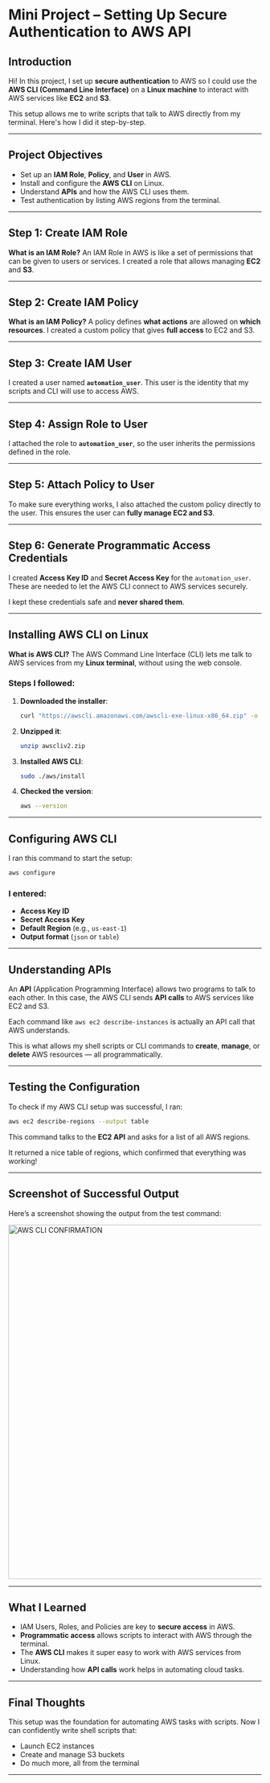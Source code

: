 #  Mini Project – Setting Up Secure Authentication to AWS API

##  Introduction

Hi! In this project, I set up **secure authentication** to AWS so I could use the **AWS CLI (Command Line Interface)** on a **Linux machine** to interact with AWS services like **EC2** and **S3**.

This setup allows me to write scripts that talk to AWS directly from my terminal. Here's how I did it step-by-step.

---

##  Project Objectives

* Set up an **IAM Role**, **Policy**, and **User** in AWS.
* Install and configure the **AWS CLI** on Linux.
* Understand **APIs** and how the AWS CLI uses them.
* Test authentication by listing AWS regions from the terminal.

---

##  Step 1: Create IAM Role

**What is an IAM Role?**
An IAM Role in AWS is like a set of permissions that can be given to users or services. I created a role that allows managing **EC2** and **S3**.

---

##  Step 2: Create IAM Policy

**What is an IAM Policy?**
A policy defines **what actions** are allowed on **which resources**. I created a custom policy that gives **full access** to EC2 and S3.

---

##  Step 3: Create IAM User

I created a user named **`automation_user`**. This user is the identity that my scripts and CLI will use to access AWS.

---

##  Step 4: Assign Role to User

I attached the role to **`automation_user`**, so the user inherits the permissions defined in the role.

---

## Step 5: Attach Policy to User

To make sure everything works, I also attached the custom policy directly to the user. This ensures the user can **fully manage EC2 and S3**.

---

##  Step 6: Generate Programmatic Access Credentials

I created **Access Key ID** and **Secret Access Key** for the `automation_user`. These are needed to let the AWS CLI connect to AWS services securely.

 I kept these credentials safe and **never shared them**.

---

##  Installing AWS CLI on Linux

**What is AWS CLI?**
The AWS Command Line Interface (CLI) lets me talk to AWS services from my **Linux terminal**, without using the web console.

### Steps I followed:

1. **Downloaded the installer**:

   ```bash
   curl "https://awscli.amazonaws.com/awscli-exe-linux-x86_64.zip" -o "awscliv2.zip"
   ```

2. **Unzipped it**:

   ```bash
   unzip awscliv2.zip
   ```

3. **Installed AWS CLI**:

   ```bash
   sudo ./aws/install
   ```

4. **Checked the version**:

   ```bash
   aws --version
   ```

---

##  Configuring AWS CLI

I ran this command to start the setup:

```bash
aws configure
```

### I entered:

* **Access Key ID**
* **Secret Access Key**
* **Default Region** (e.g., `us-east-1`)
* **Output format** (`json` or `table`)

---

## Understanding APIs

An **API** (Application Programming Interface) allows two programs to talk to each other. In this case, the AWS CLI sends **API calls** to AWS services like EC2 and S3.

Each command like `aws ec2 describe-instances` is actually an API call that AWS understands.

This is what allows my shell scripts or CLI commands to **create**, **manage**, or **delete** AWS resources — all programmatically.

---

## Testing the Configuration

To check if my AWS CLI setup was successful, I ran:

```bash
aws ec2 describe-regions --output table
```

This command talks to the **EC2 API** and asks for a list of all AWS regions.

 It returned a nice table of regions, which confirmed that everything was working!

---

## Screenshot of Successful Output

Here’s a screenshot showing the output from the test command:

<img width="924" height="704" alt="AWS CLI CONFIRMATION" src="https://github.com/user-attachments/assets/ff82052d-897d-403b-a0e2-279f7268b812" />

---

## What I Learned

* IAM Users, Roles, and Policies are key to **secure access** in AWS.
* **Programmatic access** allows scripts to interact with AWS through the terminal.
* The **AWS CLI** makes it super easy to work with AWS services from Linux.
* Understanding how **API calls** work helps in automating cloud tasks.

---

## Final Thoughts

This setup was the foundation for automating AWS tasks with scripts. Now I can confidently write shell scripts that:

* Launch EC2 instances
* Create and manage S3 buckets
* Do much more, all from the terminal

---


